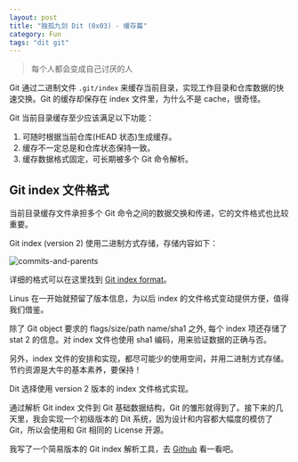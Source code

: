 ```yaml
---
layout: post
title: "独孤九剑 Dit (0x03) - 缓存篇"
category: Fun
tags: "dit git"
---
```


> 每个人都会变成自己讨厌的人

Git 通过二进制文件 `.git/index` 来缓存当前目录，实现工作目录和仓库数据的快速交换。Git 的缓存却保存在 index 文件里，为什么不是 cache，很奇怪。

<!-- more -->

Git 当前目录缓存至少应该满足以下功能：
1. 可随时根据当前仓库(HEAD 状态)生成缓存。
2. 缓存不一定总是和仓库状态保持一致。
3. 缓存数据格式固定，可长期被多个 Git 命令解析。


Git index 文件格式
-----------------

当前目录缓存文件承担多个 Git 命令之间的数据交换和传递，它的文件格式也比较重要。

Git index (version 2) 使用二进制方式存储，存储内容如下：

![commits-and-parents](/assets/images/2016-06-19/dit-index-format.png)

详细的格式可以在这里找到 [Git index format](https://github.com/git/git/blob/master/Documentation/technical/index-format.txt)。

Linus 在一开始就预留了版本信息，为以后 index 的文件格式变动提供方便，值得我们借鉴。

除了 Git object 要求的 flags/size/path name/sha1 之外, 每个 index 项还存储了 stat 2 的信息。对 index 文件也使用 sha1 编码，用来验证数据的正确与否。

另外，index 文件的安排和实现，都尽可能少的使用空间，并用二进制方式存储。节约资源是大牛的基本素养，要保持！

Dit 选择使用 version 2 版本的 index 文件格式实现。

通过解析 Git index 文件到 Git 基础数据结构，Git 的雏形就得到了。接下来的几天里，我会实现一个初级版本的 Dit 系统，因为设计和内容都大幅度的模仿了 Git，所以会使用和 Git 相同的 License 开源。

我写了一个简易版本的 Git index 解析工具，去 [Github](https://github.com/zddhub/dit/blob/master/main/parse-index.go) 看一看吧。

